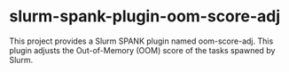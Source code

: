 # slurm-spank-plugin-oom-score-adj

This project provides a Slurm SPANK plugin named oom-score-adj.
This plugin adjusts the Out-of-Memory (OOM) score of the tasks spawned by Slurm.
